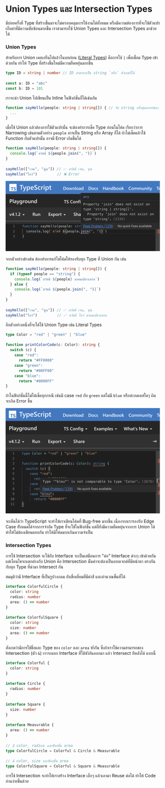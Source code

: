 # Union Types และ Intersection Types

มีบ่อยครั้งที่ Type ที่สร้างขึ้นมาจะไม่ครอบคลุมการใช้งานได้ทั้งหมด หรือมีความต้องการที่จะใช้ตัวแปรเก็บค่าที่มีความซับซ้อนมากขึ้น เราสามารถใช้ Union Types และ Intersection Types มาช่วยได้

### Union Types

สำหรับการ Union เคยเกริ่นไปแล้วในบทก่อน \([Literal Types](literal-types.md)\) คือการใช้ `|` เพื่อเชื่อม Type เข้าด้วยกัน ทำให้ Type ที่สร้างขึ้นใหม่มีความยืดหยุ่นมากขึ้น

```typescript
type ID = string | number // ID สามารถเป็น string `หรือ` ตัวเลขก็ได้

const a: ID = "abc"
const b: ID = 101
```

เราจะนำ Union ไปเขียนเป็น Inline ในฟังก์ชั่นก็ได้เช่นกัน

```typescript
function sayHello(people: string | string[]) { // รับ string หรือชุดอาเรย์ของ string
  ...
}
```

เมื่อใช้ Union แล้วต้องการใช้ตัวแปรนั้น จะต้องทำการเช็ค Type ก่อนในโค้ด เรียกว่าการ Narrowing เช่นตามตัวอย่าง `people` อาจเป็น String หรือ Array ก็ได้ ถ้าไม่เช็คแล้วใช้ Function กับตัวแปรนั้น อาจมี Error เกิดขึ้นได้

```typescript
function sayHello(people: string | string[]) {
  console.log(`สวัสดี ${people.join(", ")}`)
}

sayHello(["เจน", "นุุ่น"]) // ✅ สวัสดี เจน, นุ่น
sayHello("โบว์")         // ❌ Error
```

![&#xE44;&#xE21;&#xE48;&#xE2A;&#xE32;&#xE21;&#xE32;&#xE23;&#xE16;&#xE43;&#xE0A;&#xE49; join\(\) &#xE44;&#xE14;&#xE49; &#xE40;&#xE1E;&#xE23;&#xE32;&#xE30;&#xE16;&#xE49;&#xE32; people &#xE40;&#xE1B;&#xE47;&#xE19; String &#xE08;&#xE30;&#xE40;&#xE01;&#xE34;&#xE14; Runtime error](../../.gitbook/assets/image%20%285%29.png)

จากตัวอย่างข้างต้น ต้องทำการแก้ไขโค้ดให้รองรับทุก Type ที่ Union กัน เช่น

```typescript
function sayHello(people: string | string[]) {
  if (typeof people == "string") {
    console.log(`สวัสดี ${people} มาคนเดียวเหรอ`)
  } else {
    console.log(`สวัสดี ${people.join(", ")}`)
  }
}

sayHello(["เจน", "นุุ่น"]) // ✅ สวัสดี เจน, นุ่น
sayHello("โบว์")         // ✅ สวัสดี โบว์ มาคนเดียวเหรอ
```

อีกตัวอย่างหนึ่งที่จะได้ใช้ Union Type เช่น Literal Types

```typescript
type Color = "red" | "green" | "blue"

function printColorCode(c: Color): string {
  switch (c) {
    case "red":
      return "#FF0000"
    case "green":
      return "#00FF00"
    case "blue":
      return "#0000FF"
}
```

ถ้าในฟังก์ชั่นนี้ไม่ได้เช็คทุกกรณี เช่นมี case `red` กับ `green` แต่ไม่มี `blue` หรือสะกดเคสใดๆ ผิด จะเกิด Error ขึ้น

![Error &#xE40;&#xE1E;&#xE23;&#xE32;&#xE30;&#xE1E;&#xE34;&#xE21;&#xE1E;&#xE4C; &quot;blue&quot; &#xE1C;&#xE34;&#xE14;](../../.gitbook/assets/image%20%286%29.png)

จะเห็นได้ว่า TypeScript จะทำให้เราเขียนโค้ดที่ Bug-free มากขึ้น เนื่องจากเรารองรับ Edge Case ท้ังหมดได้จากการจำกัด Type ที่จะใช้ในฟังก์ชั่น แต่ก็ยังมีความยืดหยุ่นจากการ Union ได้ ทำให้ไม่ต้องเขียนแยกกัน ทำให้มีโค้ดมากเกินความจำเป็น

### Intersection Types

การใช้ Intersection จะใช้กับ Interface จะเป็นเสมือนการ "ต่อ" Interface ต่างๆ เข้าด้วยกัน แต่เงื่อนไขจะแตกต่างกับ Union คือ Intersection นั้นค่าจะต้องเป็นออบเจกต์ที่มีหน้าตา ตรงกันกับทุก Type ที่นำมา Intersect กัน 

สมมุติว่ามี Interface ที่เป็นรูปวงกลม กับสี่เหลี่ยมที่มีค่าสี และคำนวณพื้นที่ได้

```typescript
interface ColorfulCircle {
  color: string
  radius: number
  area: () => number
}

interface ColorfulSquare {
  color: string
  size: number
  area: () => number
}
```

สังเกตว่ามีการใช้ชื่อและ Type ของ `color` และ `area` ซำ้กัน ซึ่งถ้าเราใช้ความสามารถของ Intersection \(ตัว `&`\) เราจะแยก Interface ที่ใช้ซำ้กันออกมา แล้ว Intersect ทีหลังได้ แบบนี้

```typescript
interface Colorful {
  color: string
}

interface Circle {
  radius: number
}

interface Square {
  size: number
}

interface Measurable {
  area: () => number
}

// มี color, radius และฟังก์ชั่น area
type ColorfulCircle = Colorful & Circle & Measurable

// มี color, size และฟังก์ชั่น area
type ColorfulSquare = Colorful & Square & Measurable
```

การใช้ Intersection จะทำให้เราสร้าง Interface เล็กๆ แล้วเอามา Reuse ต่อได้ ทำให้ Code อ่านง่ายขึ้นด้วย

